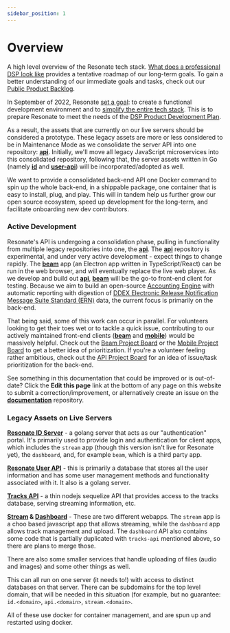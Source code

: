 ```yaml
---
sidebar_position: 1
---
```


# Overview

A high level overview of the Resonate tech stack. [What does a professional DSP look like](https://community.resonate.coop/t/resonate-what-does-a-professional-dsp-look-like/2837) provides a tentative roadmap of our long-term goals. To gain a better understanding of our immediate goals and tasks, check out our [Public Product Backlog](https://mattermost.resonate.coop/plugins/focalboard/workspace/gr3aqjbmw3d7fp3wukfw7hhppr/shared/bzkz3bnxxsbny3doh9aqhqy8cth/vzfpkzytdq3rkfjjwzagshoyrho?r=kwx8xtyxwcpmqsnh67iz8x74p7a).

In September of 2022, Resonate [set a goal](https://community.resonate.coop/t/dev-decisions-log/3136): to create a functional development environment and to [simplify the entire tech stack](https://mattermost.resonate.coop/boards/workspace/gr3aqjbmw3d7fp3wukfw7hhppr/bzkz3bnxxsbny3doh9aqhqy8cth/vzfpkzytdq3rkfjjwzagshoyrho/cnxsmedm3p7n8mff6dbda8q5i5y). This is to prepare Resonate to meet the needs of the [DSP Product Development Plan](https://mattermost.resonate.coop/boards/workspace/gr3aqjbmw3d7fp3wukfw7hhppr/bzkz3bnxxsbny3doh9aqhqy8cth/vzfpkzytdq3rkfjjwzagshoyrho/ce533e4ndgjnxxr9xgjri3e9x6y).

As a result, the assets that are currently on our live servers should be considered a prototype. These legacy assets are more or less considered to be in Maintenance Mode as we consolidate the server API into one repository: **[api](https://github.com/resonatecoop/api)**. Initially, we'll move all legacy JavaScript microservices into this consolidated repository, following that, the server assets written in Go (namely **[id](https://github.com/resonatecoop/id)** and **[user-api](https://github.com/resonatecoop/user-api)**) will be incorporated/adopted as well.

We want to provide a consolidated back-end API one Docker command to spin up the whole back-end, in a shippable package, one container that is easy to install, plug, and play. This will in tandem help us further grow our open source ecosystem, speed up development for the long-term, and facilitate onboarding new dev contributors.

### Active Development

Resonate's API is undergoing a consolidation phase, pulling in functionality from multiple legacy repositories into one, the **[api](https://github.com/resonatecoop/api)**. The **[api](https://github.com/resonatecoop/api)** repository is experimental, and under very active development - expect things to change rapidly. The **[beam](https://github.com/resonatecoop/beam)** app (an Electron app written in TypeScript/React) can be run in the web browser, and will eventually replace the live web player. As we develop and build out **[api](https://github.com/resonatecoop/api)**, **[beam](https://github.com/resonatecoop/beam)** will be the go-to front-end client for testing. Because we aim to build an open-source [Accounting Engine](https://community.resonate.coop/t/resonate-what-does-a-professional-dsp-look-like/2837) with automatic reporting with digestion of [DDEX Electronic Release Notification Message Suite Standard (ERN)](https://mattermost.resonate.coop/boards/workspace/gr3aqjbmw3d7fp3wukfw7hhppr/bzkz3bnxxsbny3doh9aqhqy8cth/vzfpkzytdq3rkfjjwzagshoyrho/ccp8xbk8jsjg83xcs6qaauydw6y) data, the current focus is primarily on the back-end.

That being said, some of this work can occur in parallel. For volunteers looking to get their toes wet or to tackle a quick issue, contributing to our actively maintained front-end clients (**[beam](https://github.com/resonatecoop/beam)** and **[mobile](https://github.com/resonatecoop/mobile)**) would be massively helpful. Check out the [Beam Project Board](https://github.com/resonatecoop/beam/projects/1) or the [Mobile Project Board](https://github.com/resonatecoop/mobile/projects/1) to get a better idea of prioritization. If you're a volunteer feeling rather ambitious, check out the [API Project Board](https://github.com/orgs/resonatecoop/projects/11) for an idea of issue/task prioritization for the back-end.

See something in this documentation that could be improved or is out-of-date? Click the **Edit this page** link at the bottom of any page on this website to submit a correction/improvement, or alternatively create an issue on the **[documentation](https://github.com/resonatecoop/documentation)** repository.

### Legacy Assets on Live Servers

**[Resonate ID Server](https://github.com/resonatecoop/id)** - a golang server that acts as our "authentication" portal. It's primarily used to provide login and authentication for client apps, which includes the `stream` app (though this version isn't live for Resonate yet), the `dashboard`, and, for example `beam`, which is a third party app.

**[Resonate User API](https://github.com/resonatecoop/user-api)** - this is primarily a database that stores all the user information and has some user management methods and functionality associated with it. It also is a golang server.

**[Tracks API](https://github.com/resonatecoop/tracks-api)** - a thin nodejs sequelize API that provides access to the tracks database, serving streaming information, etc.

**[Stream](https://github.com/resonatecoop/stream) & [Dashboard](https://github.com/resonatecoop/dashboard)** - These are two different webapps. The `stream` app is a choo based javascript app that allows streaming, while the `dashboard` app allows track management and upload. The `dashboard` API also contains some code that is partially duplicated with `tracks-api` mentioned above, so there are plans to merge those.

There are also some smaller services that handle uploading of files (audio and images) and some other things as well.

This can all run on one server (it needs to!) with access to distinct databases on that server. There can be subdomains for the top level domain, that will be needed in this situation (for example, but no guarantee: `id.<domain>`, `api.<domain>`, `stream.<domain>`.

All of these use docker for container management, and are spun up and restarted using docker.
